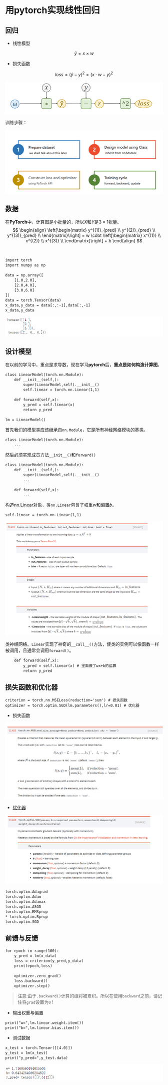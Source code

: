 # 用pytorch实现线性回归

## 回归

* 线性模型

$$
\hat y = x \times w
$$

* 损失函数

$$
loss = (\hat y -y)^2 =(x\cdot w - y)^2
$$



![image-20210129163810184](assets/05-%E7%94%A8pytorch%E5%AE%9E%E7%8E%B0%E7%BA%BF%E6%80%A7%E5%9B%9E%E5%BD%92/image-20210129163810184.png)

训练步骤：

![image-20210202210522318](assets/05-%E7%94%A8pytorch%E5%AE%9E%E7%8E%B0%E7%BA%BF%E6%80%A7%E5%9B%9E%E5%BD%92/image-20210202210522318.png)

## 数据

在**PyTorch**中，计算图是小批量的，所以$X$和$Y$是$3 \times 1$张量。
$$
\begin{align}
\left[\begin{matrix}
y^{(1)}_{pred} \\
y^{(2)}_{pred} \\
y^{(3)}_{pred} \\
\end{matrix}\right]
= w \cdot \left[\begin{matrix}
x^{(1)} \\
x^{(2)} \\
x^{(3)} \\
\end{matrix}\right] + b
\end{align}
$$


​		

```
import torch
import numpy as np

data = np.array([
    [1.0,2.0],
    [2.0,4.0],
    [3.0,6.0]
])
data = torch.Tensor(data)
x_data,y_data = data[:,:-1],data[:,-1]
x_data,y_data
```

![image-20210202211414029](assets/05-%E7%94%A8pytorch%E5%AE%9E%E7%8E%B0%E7%BA%BF%E6%80%A7%E5%9B%9E%E5%BD%92/image-20210202211414029.png)

## 设计模型

在以前的学习中，重点是求导数，现在学习**pytorch**后，**重点是如何构造计算图**。

```
class LinearModel(torch.nn.Module):
    def __init__(self,):
        super(LinearModel,self).__init__()
        self.linear = torch.nn.Linear(1,1)
        
    def forward(self,x):
        y_pred = self.linear(x)
        return y_pred
    
lm = LinearModel()
```

首先我们的模型类应该继承自`nn.Module`，它是所有神经网络模块的基类。

```
class LinearModel(torch.nn.Module):
	...
```

然后必须实现成员方法`__init__()`和`forward()`

```
class LinearModel(torch.nn.Module):
    def __init__(self,):
        super(LinearModel,self).__init__()
        ...
        
    def forward(self,x):
		...
```

构造[nn.Linear](https://pytorch.org/docs/stable/generated/torch.nn.Linear.html#torch.nn.Linear)对象，类`nn.Linear`包含了权重$w$和偏置$b$。

```
self.linear = torch.nn.Linear(1,1)
```

![image-20210202214515239](assets/05-%E7%94%A8pytorch%E5%AE%9E%E7%8E%B0%E7%BA%BF%E6%80%A7%E5%9B%9E%E5%BD%92/image-20210202214515239.png)

类神经网络。`Linear`实现了神奇的`__call__()`方法，使类的实例可以像函数一样被调用，且通常会调用`forward()`。

```
    def forward(self,x):
        y_pred = self.linear(x) # 里面做了wx+b的运算
        return y_pred
```

## 损失函数和优化器

```
criterion = torch.nn.MSELoss(reduction='sum') # 损失函数
optimizer = torch.optim.SGD(lm.parameters(),lr=0.01) # 优化器
```

* 损失函数

![image-20210202220726331](assets/05-%E7%94%A8pytorch%E5%AE%9E%E7%8E%B0%E7%BA%BF%E6%80%A7%E5%9B%9E%E5%BD%92/image-20210202220726331.png)

* [优化器](https://pytorch.org/docs/stable/optim.html)

![`image-20210202221212780`](assets/05-%E7%94%A8pytorch%E5%AE%9E%E7%8E%B0%E7%BA%BF%E6%80%A7%E5%9B%9E%E5%BD%92/image-20210202221212780.png)

```
torch.optim.Adagrad
torch.optim.Adam
torch.optim.Adamax
torch.optim.ASGD
torch.optim.RMSprop
* torch.optim.Rprop
torch.optim.SGD
```

## 前馈与反馈

```
for epoch in range(100):
    y_pred = lm(x_data)
    loss = criterion(y_pred,y_data)
    print(epoch,loss)
    
    optimizer.zero_grad()
    loss.backward()
    optimizer.step()
```

> 注意:由于`.backward()`计算的级将被累积。所以在使用`backward`之前，请记住将`grad`设置为`0` !

* 输出权重与偏置

```
print("w=",lm.linear.weight.item())
print("b=",lm.linear.bias.item())
```

* 测试数据

```
x_test = torch.Tensor([[4.0]])
y_test = lm(x_test)
print("y_pred=",y_test.data)
```

![image-20210208221314294](assets/05-%E7%94%A8pytorch%E5%AE%9E%E7%8E%B0%E7%BA%BF%E6%80%A7%E5%9B%9E%E5%BD%92/image-20210208221314294.png)

